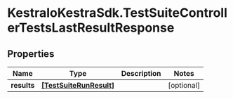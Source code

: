 # KestraIoKestraSdk.TestSuiteControllerTestsLastResultResponse

## Properties

Name | Type | Description | Notes
------------ | ------------- | ------------- | -------------
**results** | [**[TestSuiteRunResult]**](TestSuiteRunResult.md) |  | [optional] 


